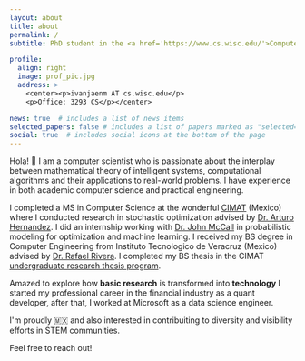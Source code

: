 ```yaml
---
layout: about
title: about
permalink: /
subtitle: PhD student in the <a href='https://www.cs.wisc.edu/'>Computer Sciences Department</a> at the <a href='https://www.wisc.edu/'>University of Wisconsin-Madison</a>

profile:
  align: right
  image: prof_pic.jpg
  address: >
    <center><p>ivanjaenm AT cs.wisc.edu</p>
    <p>Office: 3293 CS</p></center>

news: true  # includes a list of news items
selected_papers: false # includes a list of papers marked as "selected={true}"
social: true  # includes social icons at the bottom of the page
---
```


Hola! :wave: I am a computer scientist who is passionate about the interplay between mathematical theory of intelligent systems, computational algorithms and their applications to real-world problems. I have experience in both academic computer science and practical engineering.

I completed a MS in Computer Science at the wonderful [CIMAT](http://pcc.cimat.mx/) (Mexico) where I conducted research in stochastic optimization advised by [Dr. Arturo Hernandez](https://www.cimat.mx/~artha/). I did an internship working with [Dr. John McCall](https://www3.rgu.ac.uk/dmstaff/mccall-john) in probabilistic modeling for optimization and machine learning. I received my BS degree in Computer Engineering from Instituto Tecnologico de Veracruz (Mexico) advised by [Dr. Rafael Rivera](https://scholar.google.com.mx/citations?hl=en&user=UoFV9LAAAAAJ). I completed my BS thesis in the CIMAT [undergraduate research thesis program](https://www.cimat.mx/oferta-educativa/tesis-de-licenciatura/).

Amazed to explore how **basic research** is transformed into **technology** I started my professional career in the financial industry as a quant developer, after that, I worked at Microsoft as a data science engineer.

I'm proudly :mexico: and also interested in contribuiting to diversity and visibility efforts in STEM communities. 

Feel free to reach out!